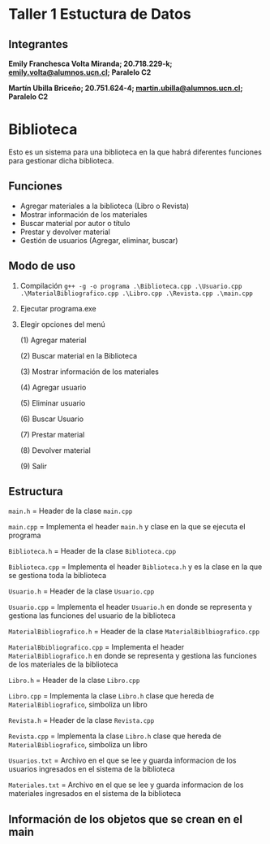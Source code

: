 # Taller 1 Estuctura de Datos
## Integrantes
**Emily Franchesca Volta Miranda; 20.718.229-k; emily.volta@alumnos.ucn.cl; Paralelo C2**

**Martín Ubilla Briceño; 20.751.624-4; martin.ubilla@alumnos.ucn.cl; Paralelo C2**
# Biblioteca

Esto es un sistema para una biblioteca en la que habrá diferentes funciones para gestionar dicha biblioteca. 

## Funciones
- Agregar materiales a la biblioteca (Libro o Revista)
- Mostrar información de los materiales
- Buscar material por autor o título
- Prestar y devolver material
- Gestión de usuarios (Agregar, eliminar, buscar)

## Modo de uso
1. Compilación `g++ -g -o programa .\Biblioteca.cpp .\Usuario.cpp .\MaterialBibliografico.cpp .\Libro.cpp .\Revista.cpp .\main.cpp`
2. Ejecutar programa.exe
3. Elegir opciones del menú
   
   (1) Agregar material
   
   (2) Buscar material en la Biblioteca

   (3) Mostrar información de los materiales
   
   (4) Agregar usuario
   
   (5) Eliminar usuario
   
   (6) Buscar Usuario
   
   (7) Prestar material
   
   (8) Devolver material
   
   (9) Salir

## Estructura

`main.h` = Header de la clase `main.cpp` 

`main.cpp` = Implementa el header `main.h` y clase en la que se ejecuta el programa

`Biblioteca.h` = Header de la clase `Biblioteca.cpp`

`Biblioteca.cpp` = Implementa el header `Biblioteca.h` y es la clase en la que se gestiona toda la biblioteca 

`Usuario.h` = Header de la clase `Usuario.cpp`

`Usuario.cpp` = Implementa el header `Usuario.h` en donde se representa y gestiona las funciones del usuario de la biblioteca

`MaterialBibliografico.h` = Header de la clase `MaterialBiblbiografico.cpp`

`MaterialBbibliografico.cpp` = Implementa el header `MaterialBibliografico.h` en donde se representa y gestiona las funciones de los materiales de la biblioteca

`Libro.h` = Header de la clase `Libro.cpp`

`Libro.cpp` = Implementa la clase `Libro.h` clase que hereda de `MaterialBibliografico`, simboliza un libro

`Revista.h` = Header de la clase `Revista.cpp`

`Revista.cpp` = Implementa la clase `Libro.h` clase que hereda de `MaterialBibliografico`, simboliza un libro

`Usuarios.txt` = Archivo en el que se lee y guarda informacion de los usuarios ingresados en el sistema de la biblioteca

`Materiales.txt` = Archivo en el que se lee y guarda informacion de los materiales ingresados en el sistema de la biblioteca

## Información de los objetos que se crean en el main

